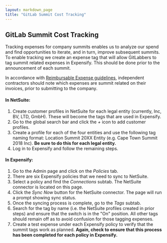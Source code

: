 ```yaml
---
layout: markdown_page
title: "GitLab Summit Cost Tracking"
---
```


## GitLab Summit Cost Tracking
Tracking expenses for company summits enables us to analyze our spend and find opportunities to iterate, and in turn, improve subsequent summits. To enable tracking we create an expense tag that will allow GitLabbers to tag summit related expenses in Expensify. This should be done prior to the announcement of each summit. 

In accordance with [Reimbursable Expense guidelines](/handbook/finance/travel-expense-guidelines/#reimbursable-expenses), independent contractors should note which expenses are summit related on their invoices, prior to submitting to the company. 

#### In NetSuite:
1. Create customer profiles in NetSuite for each legal entity (currently, Inc, BV, LTD, GmbH). These will become the tags that are used in Expensify.
1. Go to the global search bar and click the *+* icon to add customer profiles. 
1. Create a profile for each of the four entities and use the following tag naming format: Location Summit 20XX Entity (e.g. Cape Town Summit 2018 Inc). **Be sure to do this for each legal entity.**
1. Log in to Expensify and follow the remaining steps. 

#### In Expensify: 
1. Go to the Admin page and click on the *Policies* tab.
1. There are six Expensify policies that we need to sync to NetSuite.
1. Select a policy and find the *Connections* subtab. The NetSuite connector is located on this page.
1. Click the *Sync Now* button for the NetSuite connector. The page will run a prompt showing sync status.     
1. Once the syncing process is complete, go to the *Tags* subtab.
1. Search for the tag by name (i.e. the NetSuite profiles created in prior steps) and ensure that the switch is in the "On" position. All other tags should remain off as to avoid confusion for those tagging expenses.
1. Create a test expense under each Expensify policy to verify that the summit tags work as planned. **Again, check to ensure that this process has been completed for each policy in Expensify.**
